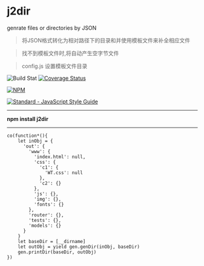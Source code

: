 # j2dir
genrate files or directories by JSON

> 将JSON格式转化为相对路径下的目录和并使用模板文件来补全相应文件

> 找不到模板文件时,将自动产生空字节文件

> config.js 设置模板文件目录

![Build Stat](https://api.travis-ci.org/kongnet/j2dir.svg?branch=master)
[![Coverage Status](https://coveralls.io/repos/github/kongnet/j2dir/badge.svg?branch=master)](https://coveralls.io/github/kongnet/j2dir?branch=master)

[![NPM](https://nodei.co/npm/j2dir.png?downloads=true&stars=true)](https://nodei.co/npm/j2dir/)

[![Standard - JavaScript Style Guide](https://cdn.rawgit.com/feross/standard/master/badge.svg)](https://github.com/kongnet/j2dir)

---

**npm install j2dir**

---

```
co(function*(){
	let inObj = {
      'out': {
        'www': {
          'index.html': null,
          'css': {
            'c1': {
              'WT.css': null
            },
            'c2': {}
          },
          'js': {},
          'img': {},
          'fonts': {}
        },
        'router': {},
        'tests': {},
        'models': {}
      }
    }
    let baseDir = [__dirname]
    let outObj = yield gen.genDir(inObj, baseDir)
    gen.printDir(baseDir, outObj)
})
```
